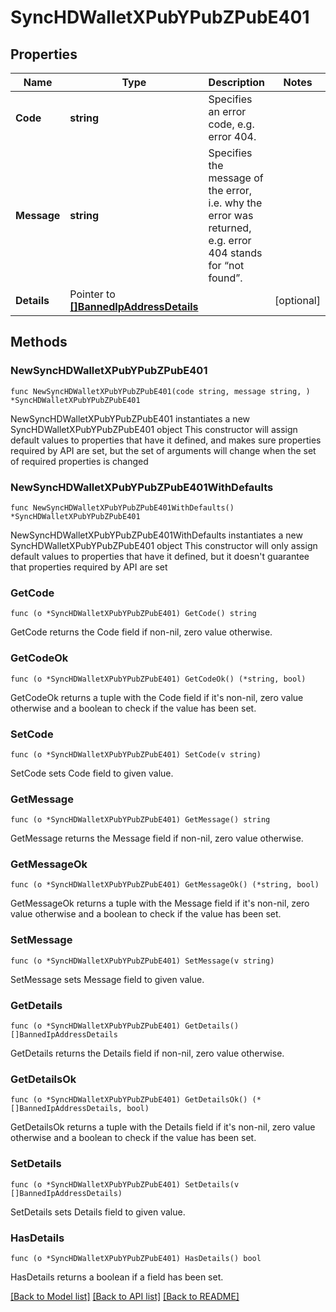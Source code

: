 # SyncHDWalletXPubYPubZPubE401

## Properties

Name | Type | Description | Notes
------------ | ------------- | ------------- | -------------
**Code** | **string** | Specifies an error code, e.g. error 404. | 
**Message** | **string** | Specifies the message of the error, i.e. why the error was returned, e.g. error 404 stands for “not found”. | 
**Details** | Pointer to [**[]BannedIpAddressDetails**](BannedIpAddressDetails.md) |  | [optional] 

## Methods

### NewSyncHDWalletXPubYPubZPubE401

`func NewSyncHDWalletXPubYPubZPubE401(code string, message string, ) *SyncHDWalletXPubYPubZPubE401`

NewSyncHDWalletXPubYPubZPubE401 instantiates a new SyncHDWalletXPubYPubZPubE401 object
This constructor will assign default values to properties that have it defined,
and makes sure properties required by API are set, but the set of arguments
will change when the set of required properties is changed

### NewSyncHDWalletXPubYPubZPubE401WithDefaults

`func NewSyncHDWalletXPubYPubZPubE401WithDefaults() *SyncHDWalletXPubYPubZPubE401`

NewSyncHDWalletXPubYPubZPubE401WithDefaults instantiates a new SyncHDWalletXPubYPubZPubE401 object
This constructor will only assign default values to properties that have it defined,
but it doesn't guarantee that properties required by API are set

### GetCode

`func (o *SyncHDWalletXPubYPubZPubE401) GetCode() string`

GetCode returns the Code field if non-nil, zero value otherwise.

### GetCodeOk

`func (o *SyncHDWalletXPubYPubZPubE401) GetCodeOk() (*string, bool)`

GetCodeOk returns a tuple with the Code field if it's non-nil, zero value otherwise
and a boolean to check if the value has been set.

### SetCode

`func (o *SyncHDWalletXPubYPubZPubE401) SetCode(v string)`

SetCode sets Code field to given value.


### GetMessage

`func (o *SyncHDWalletXPubYPubZPubE401) GetMessage() string`

GetMessage returns the Message field if non-nil, zero value otherwise.

### GetMessageOk

`func (o *SyncHDWalletXPubYPubZPubE401) GetMessageOk() (*string, bool)`

GetMessageOk returns a tuple with the Message field if it's non-nil, zero value otherwise
and a boolean to check if the value has been set.

### SetMessage

`func (o *SyncHDWalletXPubYPubZPubE401) SetMessage(v string)`

SetMessage sets Message field to given value.


### GetDetails

`func (o *SyncHDWalletXPubYPubZPubE401) GetDetails() []BannedIpAddressDetails`

GetDetails returns the Details field if non-nil, zero value otherwise.

### GetDetailsOk

`func (o *SyncHDWalletXPubYPubZPubE401) GetDetailsOk() (*[]BannedIpAddressDetails, bool)`

GetDetailsOk returns a tuple with the Details field if it's non-nil, zero value otherwise
and a boolean to check if the value has been set.

### SetDetails

`func (o *SyncHDWalletXPubYPubZPubE401) SetDetails(v []BannedIpAddressDetails)`

SetDetails sets Details field to given value.

### HasDetails

`func (o *SyncHDWalletXPubYPubZPubE401) HasDetails() bool`

HasDetails returns a boolean if a field has been set.


[[Back to Model list]](../README.md#documentation-for-models) [[Back to API list]](../README.md#documentation-for-api-endpoints) [[Back to README]](../README.md)


